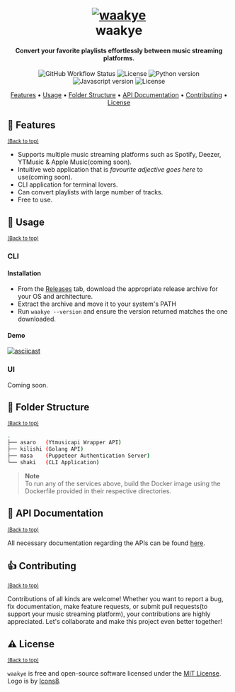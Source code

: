 <h1 align="center">
  <br>
  <a href="http://waakye.prettyirrelevant.wtf"><img src="https://res.cloudinary.com/dybhjquqy/image/upload/v1684839435/waakye_xva44d.png" alt="waakye"></a>
  <br>
  waakye
  <br>
</h1>

<h4 align="center">Convert your favorite playlists effortlessly between music streaming platforms.</h4>

<p align="center">
  <img alt="GitHub Workflow Status" src="https://img.shields.io/github/actions/workflow/status/prettyirrelevant/waakye/lint.yml?branch=main&style=for-the-badge&logo=github">
  <img src="https://img.shields.io/badge/Go-1.19+-00ADD8?style=for-the-badge&logo=go" alt="License">
  <img src="https://img.shields.io/badge/Python-3.9+-1f425f.svg?style=for-the-badge&logo=python" alt="Python version">
  <img src="https://img.shields.io/badge/Javascript-F7DF1E.svg?style=for-the-badge&logo=JavaScript&logoColor=white" alt="Javascript version">
  <img src="https://img.shields.io/github/license/prettyirrelevant/waakye?style=for-the-badge" alt="License">
</p>

<p align="center">
  <a href="#-features">Features</a> •
  <a href="#-usage">Usage</a> •
  <a href="#-folder-structure">Folder Structure</a> •
  <a href="#-api-documentation">API Documentation</a> •
  <a href="#-contributing">Contributing</a> •
  <a href="#-license">License</a>
</p>


## 🎯 Features
<sup>[(Back to top)](#--------waakye--)</sup>

- Supports multiple music streaming platforms such as Spotify, Deezer, YTMusic & Apple Music(coming soon).
- Intuitive web application that is *favourite adjective goes here* to use(coming soon).
- CLI application for terminal lovers.
- Can convert playlists with large number of tracks.
- Free to use.


## 🤹 Usage
<sup>[(Back to top)](#--------waakye--)</sup>

### CLI

#### Installation
- From the [Releases](https://github.com/prettyirrelevant/waakye/releases/latest) tab, download the appropriate release archive for your OS and architecture.
- Extract the archive and move it to your system's PATH
- Run `waakye --version` and ensure the version returned matches the one downloaded.

#### Demo
[![asciicast](https://asciinema.org/a/TGtOlT3aGj7TMtaW1e03CfV8n.svg)](https://asciinema.org/a/TGtOlT3aGj7TMtaW1e03CfV8n)

### UI
Coming soon.


## 🌵 Folder Structure
<sup>[(Back to top)](#--------waakye--)</sup>

```sh
.
├── asaro   (Ytmusicapi Wrapper API)
├── kilishi (Golang API)
├── masa    (Puppeteer Authentication Server)
└── shaki   (CLI Application)
```

> **Note** <br>
> To run any of the services above, build the Docker image using the Dockerfile provided in their respective directories.

## 📜 API Documentation
<sup>[(Back to top)](#--------waakye--)</sup>

All necessary documentation regarding the APIs can be found [here](https://documenter.getpostman.com/view/18767512/2s93m8z1Dd).

## 👍 Contributing
<sup>[(Back to top)](#--------waakye--)</sup>

Contributions of all kinds are welcome! Whether you want to report a bug, fix documentation, make feature requests, or submit pull requests(to support your music streaming platform), your contributions are highly appreciated. Let's collaborate and make this project even better together!


## ⚠️ License
<sup>[(Back to top)](#--------waakye--)</sup>

`waakye` is free and open-source software licensed under the [MIT License](https://github.com/prettyirrelevant/waakye/blob/main/LICENSE.md). Logo is by [Icons8](https://icons8.com/icon/d2CXqaKsX8S8/playlist).
